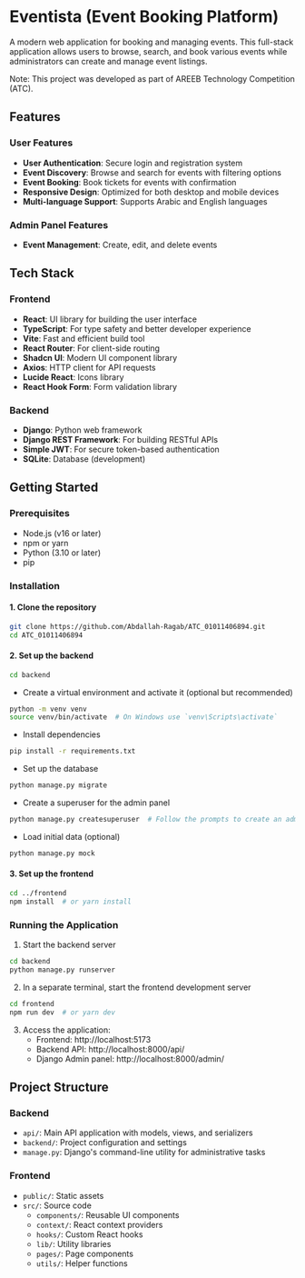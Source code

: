 # Eventista (Event Booking Platform)

A modern web application for booking and managing events. This full-stack application allows users to browse, search, and book various events while administrators can create and manage event listings.

Note: This project was developed as part of AREEB Technology Competition (ATC).

## Features

### User Features
- **User Authentication**: Secure login and registration system
- **Event Discovery**: Browse and search for events with filtering options
- **Event Booking**: Book tickets for events with confirmation
- **Responsive Design**: Optimized for both desktop and mobile devices
- **Multi-language Support**: Supports Arabic and English languages

### Admin Panel Features
- **Event Management**: Create, edit, and delete events

## Tech Stack

### Frontend
- **React**: UI library for building the user interface
- **TypeScript**: For type safety and better developer experience
- **Vite**: Fast and efficient build tool
- **React Router**: For client-side routing
- **Shadcn UI**: Modern UI component library
- **Axios**: HTTP client for API requests
- **Lucide React**: Icons library
- **React Hook Form**: Form validation library

### Backend
- **Django**: Python web framework
- **Django REST Framework**: For building RESTful APIs
- **Simple JWT**: For secure token-based authentication
- **SQLite**: Database (development)

## Getting Started

### Prerequisites
- Node.js (v16 or later)
- npm or yarn
- Python (3.10 or later)
- pip

### Installation

#### 1. Clone the repository
```bash
git clone https://github.com/Abdallah-Ragab/ATC_01011406894.git
cd ATC_01011406894
```

#### 2. Set up the backend
```bash
cd backend
```
- Create a virtual environment and activate it (optional but recommended)
```bash
python -m venv venv
source venv/bin/activate  # On Windows use `venv\Scripts\activate`
```
- Install dependencies
```bash
pip install -r requirements.txt
```
- Set up the database
```bash
python manage.py migrate
```
- Create a superuser for the admin panel
```bash
python manage.py createsuperuser  # Follow the prompts to create an admin user
```
- Load initial data (optional)
```bash
python manage.py mock 
```

####  3. Set up the frontend
   
```bash
cd ../frontend
npm install  # or yarn install
```

### Running the Application

1. Start the backend server
```bash
cd backend
python manage.py runserver
```

2. In a separate terminal, start the frontend development server
```bash
cd frontend
npm run dev  # or yarn dev
```

3. Access the application:
   - Frontend: http://localhost:5173
   - Backend API: http://localhost:8000/api/
   - Django Admin panel: http://localhost:8000/admin/

## Project Structure

### Backend
- `api/`: Main API application with models, views, and serializers
- `backend/`: Project configuration and settings
- `manage.py`: Django's command-line utility for administrative tasks

### Frontend
- `public/`: Static assets
- `src/`: Source code
  - `components/`: Reusable UI components
  - `context/`: React context providers
  - `hooks/`: Custom React hooks
  - `lib/`: Utility libraries
  - `pages/`: Page components
  - `utils/`: Helper functions